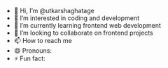 - 👋 Hi, I’m @utkarshaghatage
- 👀 I’m interested in coding and development
- 🌱 I’m currently learning frontend web development
- 💞️ I’m looking to collaborate on frontend projects
- 📫 How to reach me 
- 😄 Pronouns: 
- ⚡ Fun fact: 

<!---
ghatageutkarsha/ghatageutkarsha is a ✨ special ✨ repository because its `README.md` (this file) appears on your GitHub profile.
You can click the Preview link to take a look at your changes.
--->
